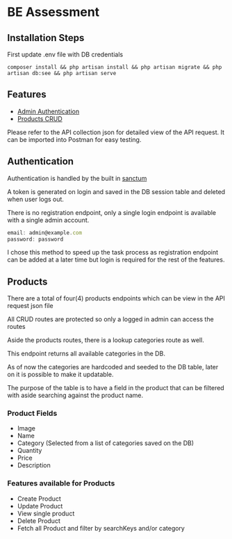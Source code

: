 # BE Assessment

## Installation Steps

First update .env file with DB credentials

```shell
composer install && php artisan install && php artisan migrate && php artisan db:see && php artisan serve
```

## Features

- [Admin Authentication](#authentication)
- [Products CRUD](#products)

Please refer to the API collection json for detailed view of the API request.
It can be imported into Postman for easy testing.

## Authentication

Authentication is handled by the built in [sanctum](https://laravel.com/docs/11.x/sanctum)

A token is generated on login and saved in the DB session table and deleted when user logs out.

There is no registration endpoint, only a single login endpoint is available with a single admin account.

```js
email: admin@example.com
password: password
```

I chose this method to speed up the task process as registration endpoint can be added at a later time but login is required for the rest of the features.

## Products

There are a total of four(4) products endpoints which can be view in the API request json file

All CRUD routes are protected so only a logged in admin can access the routes

Aside the products routes, there is a lookup categories route as well.

This endpoint returns all available categories in the DB.

As of now the categories are hardcoded and seeded to the DB table, later on it is possible to make it updatable.

The purpose of the table is to have a field in the product that can be filtered with aside searching against the product name.

### Product Fields

- Image
- Name
- Category (Selected from a list of categories saved on the DB)
- Quantity
- Price
- Description

### Features available for Products

- Create Product
- Update Product
- View single product
- Delete Product
- Fetch all Product and filter by searchKeys and/or category
